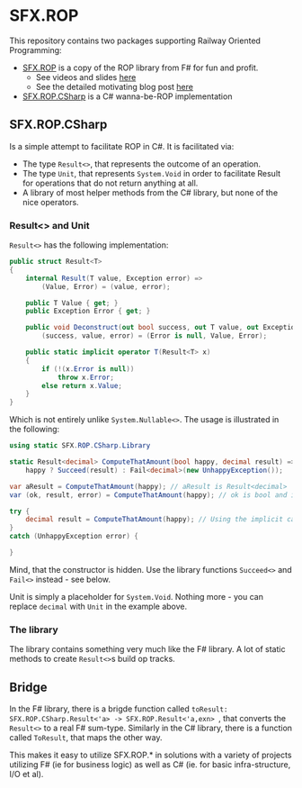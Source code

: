 # SFX.ROP

This repository contains two packages supporting Railway Oriented Programming:

* [SFX.ROP](https://www.nuget.org/packages/SFX.ROP/) is a copy  of the ROP library from F# for fun and profit.
    -  See videos and slides [here](https://fsharpforfunandprofit.com/rop/)
    - See the detailed motivating blog post [here](https://fsharpforfunandprofit.com/posts/recipe-part2/)
* [SFX.ROP.CSharp](https://www.nuget.org/packages/SFX.ROP.CSharp/) is a C# wanna-be-ROP implementation

## SFX.ROP.CSharp

Is a simple attempt to facilitate ROP in C#. It is facilitated via:

* The type ```Result<>```, that represents the outcome of an operation.
* The type ```Unit```, that represents ```System.Void``` in order to facilitate Result for operations that do not return anything at all.
* A library of most helper methods from the C# library, but none of the nice operators.

### Result<> and Unit

```Result<>``` has the following implementation:

``` csharp
public struct Result<T>
{
    internal Result(T value, Exception error) =>
        (Value, Error) = (value, error);

    public T Value { get; }
    public Exception Error { get; }

    public void Deconstruct(out bool success, out T value, out Exception error) =>
        (success, value, error) = (Error is null, Value, Error);

    public static implicit operator T(Result<T> x)
    {
        if (!(x.Error is null))
            throw x.Error;
        else return x.Value;
    }
}
```

Which is not entirely unlike ```System.Nullable<>```. The usage is illustrated in the following:

``` csharp
using static SFX.ROP.CSharp.Library

static Result<decimal> ComputeThatAmount(bool happy, decimal result) =>
    happy ? Succeed(result) : Fail<decimal>(new UnhappyException());

var aResult = ComputeThatAmount(happy); // aResult is Result<decimal>
var (ok, result, error) = ComputeThatAmount(happy); // ok is bool and if true then error is something, if false error is null and result has a value

try {
    decimal result = ComputeThatAmount(happy); // Using the implicit cast operator, that may throw an exception.
}
catch (UnhappyException error) {

}
```

Mind, that the constructor is hidden. Use the library functions ```Succeed<>``` and ```Fail<>``` instead - see below.

Unit is simply a placeholder for ```System.Void```. Nothing more - you can replace ```decimal``` with ```Unit``` in the example above.

### The library

The library contains something very much like the F# library. A lot of static methods to create ```Result<>```s build op tracks.

## Bridge

In the F# library, there is a brigde function called ```toResult: SFX.ROP.CSharp.Result<'a> -> SFX.ROP.Result<'a,exn> ```, that converts the ```Result<>``` to a real F# sum-type. Similarly in the C# library, there is a function called ```ToResult```, that maps the other way.

This makes it easy to utilize SFX.ROP.* in solutions with a variety of projects utilizing F# (ie for business logic) as well as C# (ie. for basic infra-structure, I/O et al).